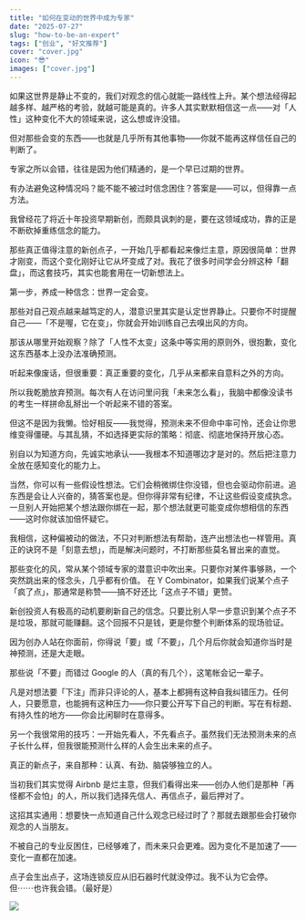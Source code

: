 ```yaml
---
title: "如何在变动的世界中成为专家"
date: "2025-07-27"
slug: "how-to-be-an-expert"
tags: ["创业", "好文推荐"]
cover: "cover.jpg"
icon: "😎"
images: ["cover.jpg"]
---
```

如果这世界是静止不变的，我们对观念的信心就能一路线性上升。某个想法经得起越多样、越严格的考验，就越可能是真的。许多人其实默默相信这一点——对「人性」这种变化不大的领域来说，这么想或许没错。



但对那些会变的东西——也就是几乎所有其他事物——你就不能再这样信任自己的判断了。



专家之所以会错，往往是因为他们精通的，是一个早已过期的世界。



有办法避免这种情况吗？能不能不被过时信念困住？答案是——可以，但得靠一点方法。



我曾经花了将近十年投资早期新创，而颇具讽刺的是，要在这领域成功，靠的正是不断砍掉重练信念的能力。



那些真正值得注意的新创点子，一开始几乎都看起来像烂主意，原因很简单：世界才刚变，而这个变化刚好让它从坏变成了对。我花了很多时间学会分辨这种「翻盘」，而这套技巧，其实也能套用在一切新想法上。



第一步，养成一种信念：世界一定会变。



那些对自己观点越来越笃定的人，潜意识里其实是认定世界静止。只要你不时提醒自己——「不是喔，它在变」，你就会开始训练自己去嗅出风的方向。



那该从哪里开始观察？除了「人性不太变」这条中等实用的原则外，很抱歉，变化这东西基本上没办法准确预测。



听起来像废话，但很重要：真正重要的变化，几乎从来都来自意料之外的方向。



所以我乾脆放弃预测。每次有人在访问里问我「未来怎么看」，我脑中都像没读书的考生一样拼命乱掰出一个听起来不错的答案。



但这不是因为我懒。恰好相反——我觉得，预测未来不但命中率可怜，还会让你思维变得僵硬。与其乱猜，不如选择更实际的策略：彻底、彻底地保持开放心态。



别自以为知道方向，先诚实地承认——我根本不知道哪边才是对的。然后把注意力全放在感知变化的能力上。



当然，你可以有一些假设性想法。它们会稍微绑住你没错，但也会驱动你前进。追东西是会让人兴奋的，猜答案也是。但你得非常有纪律，不让这些假设变成执念。
一旦别人开始把某个想法跟你绑在一起，那个想法就更可能变成你想相信的东西——这时你就该加倍怀疑它。



我相信，这种偏被动的做法，不只对判断想法有帮助，连产出想法也一样管用。真正的诀窍不是「刻意去想」，而是解决问题时，不打断那些莫名冒出来的直觉。



那些变化的风，常从某个领域专家的潜意识中吹出来。只要你对某件事够熟，一个突然跳出来的怪念头，几乎都有价值。
在 Y Combinator，如果我们说某个点子「疯了点」，那通常是称赞——搞不好还比「这点子不错」更赞。



新创投资人有极高的动机要刷新自己的信念。只要比别人早一步意识到某个点子不是垃圾，那就可能赚翻。这个回报不只是钱，更是你整个判断体系的现场验证。



因为创办人站在你面前，你得说「要」或「不要」，几个月后你就会知道你当时是神预测，还是大走眼。



那些说「不要」而错过 Google 的人（真的有几个），这笔帐会记一辈子。



凡是对想法要「下注」而非只评论的人，基本上都拥有这种自我纠错压力。任何人，只要愿意，也能拥有这种压力——你只要公开写下自己的判断。写在有标题、有持久性的地方——你会比闲聊时在意得多。



另一个我很常用的技巧：一开始先看人，不先看点子。虽然我们无法预测未来的点子长什么样，但我很能预测什么样的人会生出未来的点子。



真正的新点子，来自那种：认真、有劲、脑袋够独立的人。



当初我们其实觉得 Airbnb 是烂主意，但我们看得出来——创办人他们是那种「再怪都不会怕」的人，所以我们选择先信人、再信点子，最后押对了。



这招其实通用：想要快一点知道自己什么观念已经过时了？那就去跟那些会打破你观念的人当朋友。



不被自己的专业反困住，已经够难了，而未来只会更难。因为变化不是加速了——变化一直都在加速。



点子会生出点子，这场连锁反应从旧石器时代就没停过。我不认为它会停。
但⋯⋯也许我会错。（最好是）




![](https://prod-files-secure.s3.us-west-2.amazonaws.com/112d0858-5090-4d34-a606-b75eb8d65fd2/46476355-9cf3-4e99-9b7a-3531bc426380/1000202064.png?X-Amz-Algorithm=AWS4-HMAC-SHA256&X-Amz-Content-Sha256=UNSIGNED-PAYLOAD&X-Amz-Credential=ASIAZI2LB466UJD6C7BV%2F20250929%2Fus-west-2%2Fs3%2Faws4_request&X-Amz-Date=20250929T144641Z&X-Amz-Expires=3600&X-Amz-Security-Token=IQoJb3JpZ2luX2VjEE8aCXVzLXdlc3QtMiJIMEYCIQCVZL0rD6IzLT6IY043OSG%2B3BY4WU2tZ63RzhYHYTqOBAIhAKRSTqs6XVDh44ucxmFyxg26idW1LU9C55f7V8322yJkKogECNj%2F%2F%2F%2F%2F%2F%2F%2F%2F%2FwEQABoMNjM3NDIzMTgzODA1IgzL8Ff8OvgyTQRP7Icq3ANU9c%2BXI4hAMFeau0Z7axQ%2BcVJVXehhQW3Pj2QPTqnQzaLqEJyZ3DVn1xp7HPyOkdZkgvxXuAm%2BZUxJuCqqjPVe3l4PZ76uf0vBcZP2Jcd%2B4BEoU9ARHLR%2FUOSE5vfqHcRCU4KLlqowCWUokI8vezafFXWE0QzWPtSA%2F5RkWAmmtlpdNQ9gxOfW0Bgdl7oTlNG%2BSyGa8YjvWzr0U%2BMEqPERm%2BxVbugfiAiwGyBqstSJVdaOTzuEeQBKq65RhHAjOZn00Cp3aKwS%2FKdPXikwsd7PmLT2rzRVjSFR8I%2BAUum8%2FbFm6Id81jUXcB06K9gjFE6QT%2FDpot348ZPU5psKc6rsp%2FTbxW1IApRhElkFMNBa2alIwsiFheUkno%2B%2FfKOxnUvHb30oadIkIy%2Fk1l8YVtV1VHEUf9LbMom%2FaMDsY3L29mUvF697Q%2BBM%2Fm%2FRzfvx34PAIjYEY8VwnhdEBnWps2KusS8Bnzb9%2BmniPcLFObuiYSbKLpLJilc45AlmhAqLTicZGZh1vorYQmImjc7B8G10rUsHuISBOiLneHau2mSrBgpRFXtkl9htqF7AsURe%2BO2qdNwd4c%2BmqpAJ3QxTXZ9XsTugF6TU0s3dcqr9j4t5mdrvft8XTYnf4WXaCTCvs%2BrGBjqkAYTwnl5PVyXWsjgLbIOPgWKzOLgjDfDAl%2FfCxaH13u02ugAV8mwv%2BWf9Q6K7nTxggLyY85TkSLKrAUK7BiMOX2zXPz22l9QrId3EAls11o2cQqjj0wT%2Bq8%2FLaLavBbwaHCeJW62ZgMyZMJco9dvnRzZAwh5uPEmaDvmFos6NBlwfziP%2BzL139Ov1H63bkh3K03%2FcrcbV9%2FS4kq3ds1dyA2TM2VP2&X-Amz-Signature=711164c588f9feabf138dbbdad489e623b5fd89632f10f37b613f0bfc93189c7&X-Amz-SignedHeaders=host&x-amz-checksum-mode=ENABLED&x-id=GetObject)

